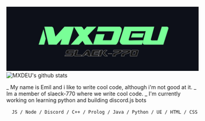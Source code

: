 ![Design and Development](https://github.com/MXDEU/MXDEU/blob/main/bannerneu.png)
![MXDEU's github stats](https://github-readme-stats.vercel.app/api?username=MXDEU&show_icons=true&hide=contribs,issues&hide_border=true&bg_color=0d1019&icon_color=79ff97&&title_color=79ff97&text_color=ffffff&custom_title=My%20Stats:&count_private=true)

_ My name is Emil and i like to write cool code, although i'm not good at it. 
_ Im a member of slaeck-770 where we write cool code.
_ I'm currently working on learning python and building discord.js bots
      
      JS / Node / Discord / C++ / Prolog / Java / Python / UE / HTML / CSS

